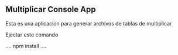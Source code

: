 

## Multiplicar Console App

Esta es una aplicacion para generar archivos de tablas de multiplicar

Ejectar este comando

....
npm install
....